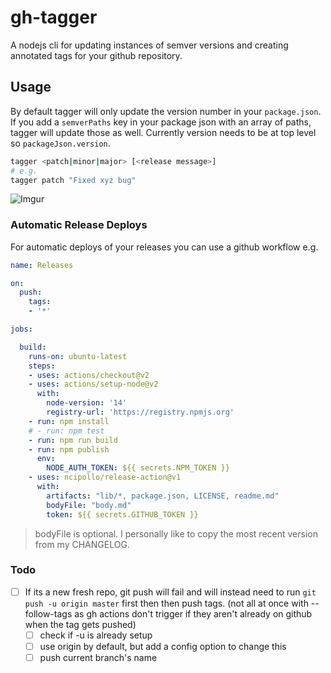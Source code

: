 # gh-tagger

A nodejs cli for updating instances of semver versions and creating annotated tags for your github repository.


## Usage

By default tagger will only update the version number in your `package.json`. If you add a `semverPaths` key in your package json with an array of paths, tagger will update those as well. Currently version needs to be at top level so `packageJson.version`.

```bash
tagger <patch|minor|major> [<release message>]
# e.g.
tagger patch "Fixed xyz bug"
```

![Imgur](https://imgur.com/JSNOJZU.gif)

### Automatic Release Deploys

For automatic deploys of your releases you can use a github workflow e.g.

```yml
name: Releases

on: 
  push:
    tags:
    - '*'

jobs:

  build:
    runs-on: ubuntu-latest
    steps:
    - uses: actions/checkout@v2
    - uses: actions/setup-node@v2
      with:
        node-version: '14'
        registry-url: 'https://registry.npmjs.org'
    - run: npm install
    # - run: npm test
    - run: npm run build
    - run: npm publish
      env:
        NODE_AUTH_TOKEN: ${{ secrets.NPM_TOKEN }}
    - uses: ncipollo/release-action@v1
      with:
        artifacts: "lib/*, package.json, LICENSE, readme.md"
        bodyFile: "body.md"
        token: ${{ secrets.GITHUB_TOKEN }}
```

> bodyFile is optional. I personally like to copy the most recent version from my CHANGELOG.


### Todo

- [ ] If its a new fresh repo, git push will fail and will instead need to run `git push -u origin master` first then then push tags. (not all at once with --follow-tags as gh actions don't trigger if they aren't already on github when the tag gets pushed)
  - [ ] check if -u is already setup
  - [ ] use origin by default, but add a config option to change this
  - [ ] push current branch's name